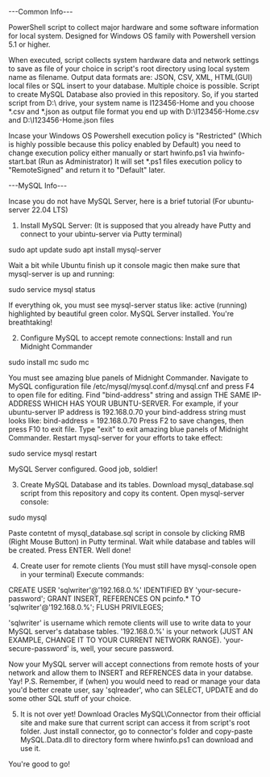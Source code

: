 ---Common Info---

PowerShell script to collect major hardware and some software information for local system. Designed for Windows OS family with Powershell version 5.1 or higher.

When executed, script collects system hardware data and network settings to save as file of your choice in script's root directory using local system name as filename. Output data formats are: JSON, CSV, XML, HTML(GUI) local files or SQL insert to your database. Multiple choiсe is possible. Script to create MySQL Database also provied in this repository. So, if you started script from D:\ drive, your system name is I123456-Home and you choose *.csv and *.json as output file format you end up with D:\I123456-Home.csv and D:\I123456-Home.json files

Incase your Windows OS Powershell execution policy is "Restricted" (Which is highly possible because this policy enabled by Default) you need to change execution policy either manually or start hwinfo.ps1 via hwinfo-start.bat (Run as Administrator) It will set *.ps1 files execution policy to "RemoteSigned" and return it to "Default" later.

---MySQL Info---

Incase you do not have MySQL Server, here is a brief tutorial (For ubuntu-server 22.04 LTS)

01. Install MySQL Server: 
(It is supposed that you already have Putty and connect to your ubintu-server via Putty terminal)

sudo apt update sudo apt install mysql-server

Wait a bit while Ubuntu finish up it console magic then make sure that mysql-server is up and running:

sudo service mysql status

If everything ok, you must see mysql-server status like: active (running) highlighted by beautiful green color. MySQL Server installed. You're breathtaking!

02. Configure MySQL to accept remote connections: 
Install and run Midnight Commander

sudo install mc 
sudo mc

You must see amazing blue panels of Midnight Commander. Navigate to MySQL configuration file /etc/mysql/mysql.conf.d/mysql.cnf and press F4 to open file for editing. Find "bind-address" string and assign THE SAME IP-ADDRESS WHICH HAS YOUR UBUNTU-SERVER. For example, if your ubuntu-server IP address is 192.168.0.70 your bind-address string must looks like: bind-address = 192.168.0.70 Press F2 to save changes, then press F10 to exit file. Type "exit" to exit amazing blue panels of Midnight Commander. Restart mysql-server for your efforts to take effect:

sudo service mysql restart

MySQL Server configured. Good job, soldier!

03. Create MySQL Database and its tables. 
Download mysql_database.sql script from this repository and copy its content. Open mysql-server console:

sudo mysql

Paste contetnt of mysql_database.sql script in console by clicking RMB (Right Mouse Button) in Putty terminal. Wait while database and tables will be created. Press ENTER. Well done!

04. Create user for remote clients (You must still have mysql-console open in your terminal) 
Execute commands:

CREATE USER 'sqlwriter'@'192.168.0.%' IDENTIFIED BY 'your-secure-password'; 
GRANT INSERT, REFERENCES ON pcinfo.* TO 'sqlwriter'@'192.168.0.%'; 
FLUSH PRIVILEGES;

'sqlwriter' is username which remote clients will use to write data to your MySQL server's database tables. '192.168.0.%' is your network (JUST AN EXAMPLE, CHANGE IT TO YOUR CURRENT NETWORK RANGE). 'your-secure-password' is, well, your secure password.

Now your MySQL server will accept connections from remote hosts of your network and allow them to INSERT and REFRENCES data in your databse. Yay! 
P.S. Remember, if (when) you would need to read or manage your data you'd better create user, say 'sqlreader', who can SELECT, UPDATE and do some other SQL stuff of your choice.

05. It is not over yet! 
Download Oracles MySQL\Connector from their official site and make sure that current script can access it from script's root folder.
Just install connector, go to connector's folder and copy-paste MySQL.Data.dll to directory form where hwinfo.ps1 can download and use it.

You're good to go!
